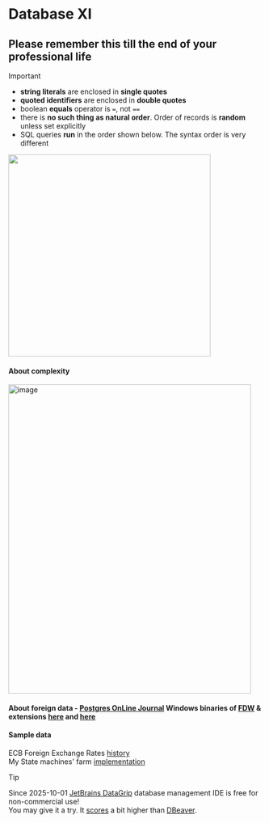 # Database XI
## Please remember this till the end of your professional life
> [!IMPORTANT]
> - **string literals** are enclosed in **single quotes**
> - **quoted identifiers** are enclosed in **double quotes**
> - boolean **equals** operator is `=`, not `==`
> - there is **no such thing as natural order**. Order of records is **random** unless set explicitly
> - SQL queries **run** in the order shown below. The syntax order is very different  

<kbd><img width="400" src="https://github.com/user-attachments/assets/01c7a915-6be8-41be-b050-78612ad1c5ed" /></kbd>  
#### About complexity   
<img width="480" height="612" alt="image" src="https://github.com/user-attachments/assets/80539a48-537a-4cb5-971c-3edaa7c56de7" />


#### About foreign data - [Postgres OnLine Journal](https://www.postgresonline.com/) Windows binaries of [FDW](https://www.postgresql.org/docs/current/ddl-foreign-data.html) & extensions [here](https://www.postgresonline.com/winextensions.php) and [here](https://www.postgresonline.com/journal/index.php?/categories/47-postgresql-versions)
#### Sample data
ECB Foreign Exchange Rates [history](https://www.ecb.europa.eu/stats/eurofxref/eurofxref-hist.zip)  
My State machines' farm [implementation](https://github.com/stefanov-sm/state-machine-farm)  

> [!TIP]
> Since 2025-10-01 [JetBrains DataGrip](https://www.jetbrains.com/datagrip/) database management IDE is free for non-commercial use!  
> You may give it a try. It [scores](https://www.g2.com/compare/dbeaver-vs-datagrip) a bit higher than [DBeaver](https://dbeaver.io/).


